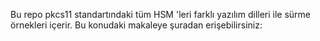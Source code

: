 Bu repo pkcs11 standartındaki tüm HSM 'leri farklı yazılım dilleri ile sürme örnekleri içerir. Bu konudaki makaleye şuradan erişebilirsiniz: 